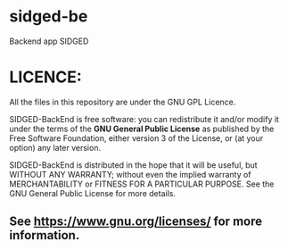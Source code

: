 # sidged-be
Backend app SIDGED

# LICENCE:

All the files in this repository are under the GNU GPL Licence.

SIDGED-BackEnd is free software:
you can redistribute it and/or modify it under the terms of the **GNU General Public License** as 
published by the Free Software Foundation, either version 3 of the License, or (at your option) 
any later version.

SIDGED-BackEnd is distributed in the hope that it will be useful,
but WITHOUT ANY WARRANTY; without even the implied warranty of
MERCHANTABILITY or FITNESS FOR A PARTICULAR PURPOSE.  See the
GNU General Public License for more details.

## See <https://www.gnu.org/licenses/> for more information.
